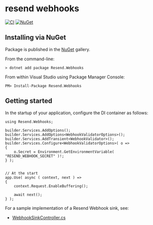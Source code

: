 resend webhooks
==========================================================================

[![CI](https://github.com/filipetoscano/resend.net/workflows/CI/badge.svg)](https://github.com/filipetoscano/resend.net/actions)
[![NuGet](https://img.shields.io/nuget/vpre/resend.webhooks.svg?label=NuGet)](https://www.nuget.org/packages/Resend.Webhooks/)


Installing via NuGet
--------------------------------------------------------------------------

Package is published in the [NuGet](https://www.nuget.org/packages/Resend.Webhooks/) gallery.

From the command-line:

```
> dotnet add package Resend.Webhooks
```

From within Visual Studio using Package Manager Console:

```
PM> Install-Package Resend.Webhooks
```


Getting started
--------------------------------------------------------------------------

In the startup of your application, configure the DI container as follows:

```
using Resend.Webhooks;

builder.Services.AddOptions();
builder.Services.AddOptions<WebhookValidatorOptions>();
builder.Services.AddTransient<WebhookValidator>();
builder.Services.Configure<WebhookValidatorOptions>( o =>
{
    o.Secret = Environment.GetEnvironmentVariable( "RESEND_WEBHOOK_SECRET" )!;
} );


// At the start
app.Use( async ( context, next ) =>
{
    context.Request.EnableBuffering();

    await next();
} );
```

For a sample implementation of a Resend Webhook sink, see:

* [WebhookSinkController.cs](https://github.com/filipetoscano/resend.net/blob/master/tools/Resend.ApiServer/Controllers/)
